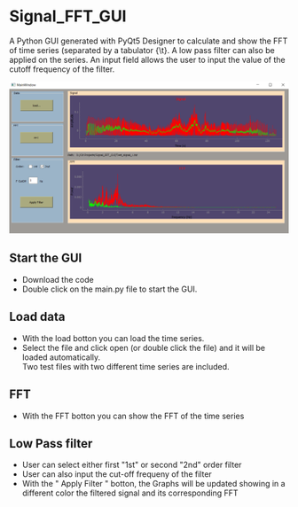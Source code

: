 # Signal_FFT_GUI
A Python GUI generated with PyQt5 Designer to calculate and show the FFT of time series (separated by a tabulator {\t}. 
A low pass filter can also be applied on the series. An input field allows the user to input the value of the cutoff frequency of the filter.

![GitHub Logo](Screenshot.png)


## Start the GUI
- Download the code
- Double click on the main.py file to start the GUI. 

## Load data
- With the load botton you can load the time series. 
- Select the file and click open (or double click the file) and it will be loaded automatically.<br />
Two test files with two different time series are included.

## FFT
- With the FFT botton you can show the FFT of the time series

## Low Pass filter
- User can select either first "1st" or second "2nd" order filter 
- User can also input the cut-off frequeny of the filter
- With the " Apply Filter " botton, the Graphs will be updated showing in a different color the filtered signal and its corresponding FFT 






